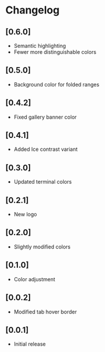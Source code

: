 # Changelog

## [0.6.0]

- Semantic highlighting
- Fewer more distinguishable colors

## [0.5.0]

- Background color for folded ranges

## [0.4.2]

- Fixed gallery banner color

## [0.4.1]

- Added Ice contrast variant

## [0.3.0]

- Updated terminal colors

## [0.2.1]

- New logo

## [0.2.0]

- Slightly modified colors

## [0.1.0]

- Color adjustment

## [0.0.2]

- Modified tab hover border

## [0.0.1]

- Initial release
